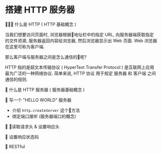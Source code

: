 # 搭建 HTTP 服务器

📝 什么是 HTTP ( HTTP 基础概念 )

当我们想要访问页面时, 浏览器根据地址栏中的指定 URL, 向服务器端获取指定的文件资源, 服务器返回内容给浏览器, 然后浏览器显示出 Web 页面.  Web 浏览器在这里可称为客户端.  

那么客户端与服务器之间是怎么通信的呢?








HTTP 指的是超文本传输协议 ( HyperText Transfer Protocol ) 是互联网上应用最为广泛的一种网络协议.  简单来说, HTTP 协议 用于规定 服务器 和 客户端 之间通信的规则.

📝 什么是 HTTP 服务器 ( 服务器基础概念 )

📝 写一个 "HELLO WORLD" 服务器
* 介绍 `http.createServer` 这个方法
* 绑定端口接听 (服务器端口的概念)

📝 读取请求头 & 设置响应头

📝 设置响应状态码

📝 RESTful